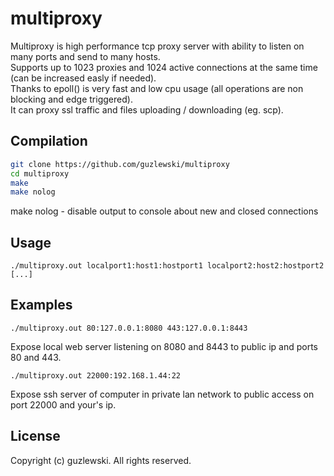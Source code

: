 # multiproxy
Multiproxy is high performance tcp proxy server with ability to listen on many ports and send to many hosts.  
Supports up to 1023 proxies and 1024 active connections at the same time (can be increased easly if needed).  
Thanks to epoll() is very fast and low cpu usage (all operations are non blocking and edge triggered).  
It can proxy ssl traffic and files uploading / downloading (eg. scp).   

## Compilation
```bash
git clone https://github.com/guzlewski/multiproxy
cd multiproxy
make
make nolog
```
make nolog - disable output to console about new and closed connections

## Usage

```
./multiproxy.out localport1:host1:hostport1 localport2:host2:hostport2 [...]
```

## Examples
```
./multiproxy.out 80:127.0.0.1:8080 443:127.0.0.1:8443
```
Expose local web server listening on 8080 and 8443 to public ip and ports 80 and 443.
 

```
./multiproxy.out 22000:192.168.1.44:22
```
Expose ssh server of computer in private lan network to public access on port 22000 and your's ip.
 

## License
Copyright (c) guzlewski. All rights reserved.
